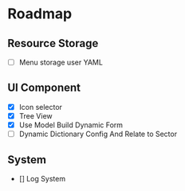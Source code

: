 # Roadmap

## Resource Storage
- [ ] Menu storage user YAML

## UI Component 
- [x] Icon selector
- [x] Tree View
- [x] Use Model Build Dynamic Form 
- [ ] Dynamic Dictionary Config And Relate to Sector

## System
- [] Log System